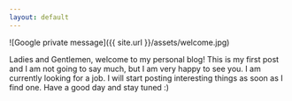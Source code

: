 ```yaml
---
layout: default
---
```


![Google private message]({{ site.url }}/assets/welcome.jpg)

Ladies and Gentlemen, welcome to my personal blog! This is my first post and I am not going to say much, but I am very happy to see you. I am currently looking for a job. I will start posting interesting things as soon as I find one. Have a good day and stay tuned :)

<!--more-->